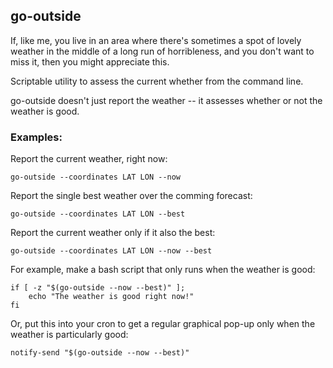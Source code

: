 go-outside
----------

If, like me, you live in an area where there's sometimes a spot of lovely weather in the middle of a long run of horribleness, and you don't want to miss it, then you might appreciate this.

Scriptable utility to assess the current whether from the command line.

go-outside doesn't just report the weather -- it assesses whether or not the weather is good.

### Examples:

Report the current weather, right now:

	go-outside --coordinates LAT LON --now

Report the single best weather over the comming forecast:

	go-outside --coordinates LAT LON --best

Report the current weather only if it also the best: 

	go-outside --coordinates LAT LON --now --best

For example, make a bash script that only runs when the weather is good:

	if [ -z "$(go-outside --now --best)" ];
		echo "The weather is good right now!"
	fi

Or, put this into your cron to get a regular graphical pop-up only when the weather is particularly good:

	notify-send "$(go-outside --now --best)"
